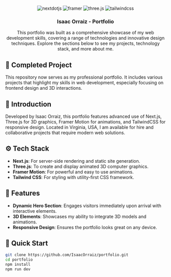 <div align="center">
  <br />
   
  <div>
    <img src="https://img.shields.io/badge/-Next_JS-black?style=for-the-badge&logoColor=white&logo=nextdotjs&color=000000" alt="nextdotjs" />
    <img src="https://img.shields.io/badge/-Framer-black?style=for-the-badge&logoColor=white&logo=framer&color=0055FF" alt="framer" />
    <img src="https://img.shields.io/badge/-Three_JS-black?style=for-the-badge&logoColor=white&logo=threedotjs&color=000000" alt="three.js" />
    <img src="https://img.shields.io/badge/-Tailwind_CSS-black?style=for-the-badge&logoColor=white&logo=tailwindcss&color=06B6D4" alt="tailwindcss" />
  </div>

  <h3 align="center">Isaac Orraiz - Portfolio</h3>

  <div align="center">
     This portfolio was built as a comprehensive showcase of my web development skills, covering a range of technologies and innovative design techniques. Explore the sections below to see my projects, technology stack, and more about me.
    </div>
</div>

## 🚨 Completed Project

This repository now serves as my professional portfolio. It includes various projects that highlight my skills in web development, especially focusing on frontend design and 3D interactions.

## 🤖 Introduction

Developed by Isaac Orraiz, this portfolio features advanced use of Next.js, Three.js for 3D graphics, Framer Motion for animations, and TailwindCSS for responsive design. Located in Virginia, USA, I am available for hire and collaborative projects that require modern web solutions.

## ⚙️ Tech Stack

- **Next.js**: For server-side rendering and static site generation.
- **Three.js**: To create and display animated 3D computer graphics.
- **Framer Motion**: For powerful and easy to use animations.
- **Tailwind CSS**: For styling with utility-first CSS framework.

## 🔋 Features

- **Dynamic Hero Section**: Engages visitors immediately upon arrival with interactive elements.
- **3D Elements**: Showcases my ability to integrate 3D models and animations.
- **Responsive Design**: Ensures the portfolio looks great on any device.

## 🤸 Quick Start

```bash
git clone https://github.com/IsaacOrraiz/portfolio.git
cd portfolio
npm install
npm run dev
```
